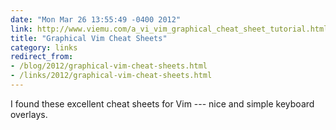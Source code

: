 ```yaml
---
date: "Mon Mar 26 13:55:49 -0400 2012"
link: http://www.viemu.com/a_vi_vim_graphical_cheat_sheet_tutorial.html
title: "Graphical Vim Cheat Sheets"
category: links
redirect_from:
- /blog/2012/graphical-vim-cheat-sheets.html
- /links/2012/graphical-vim-cheat-sheets.html
---
```


I found these excellent cheat sheets for Vim --- nice and simple keyboard
overlays.
